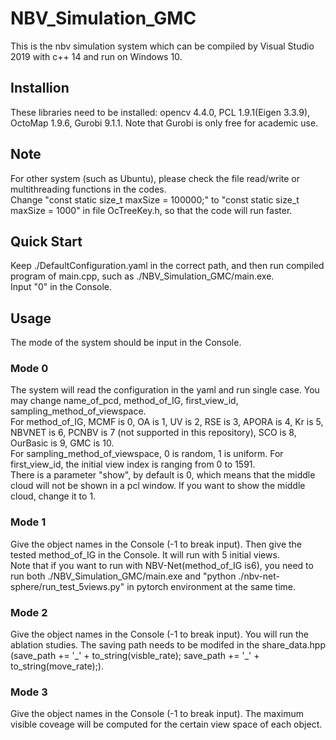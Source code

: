# NBV_Simulation_GMC
This is the nbv simulation system which can be compiled by Visual Studio 2019 with c++ 14 and run on Windows 10.
## Installion
These libraries need to be installed: opencv 4.4.0, PCL 1.9.1(Eigen 3.3.9), OctoMap 1.9.6, Gurobi 9.1.1. Note that Gurobi is only free for academic use.
## Note
For other system (such as Ubuntu), please check the file read/write or multithreading functions in the codes.
<br>
Change "const static size_t maxSize = 100000;" to "const static size_t maxSize = 1000" in file OcTreeKey.h, so that the code will run faster.
## Quick Start
Keep ./DefaultConfiguration.yaml in the correct path, and then run compiled program of main.cpp, such as ./NBV_Simulation_GMC/main.exe.
<br>
Input "0" in the Console.
## Usage
The mode of the system should be input in the Console.
### Mode 0 
The system will read the configuration in the yaml and run single case. You may change name_of_pcd, method_of_IG, first_view_id, sampling_method_of_viewspace.
<br>
For method_of_IG, MCMF is 0, OA is 1, UV is 2, RSE is 3, APORA is 4, Kr is 5, NBVNET is 6, PCNBV is 7 (not supported in this repository), SCO is 8, OurBasic is 9, GMC is 10.
<br>
For sampling_method_of_viewspace, 0 is random, 1 is uniform. For first_view_id, the initial view index is ranging from 0 to 1591.
<br>
There is a parameter "show", by default is 0, which means that the middle cloud will not be shown in a pcl window. If you want to show the middle cloud, change it to 1.
### Mode 1
Give the object names in the Console (-1 to break input). Then give the tested method_of_IG in the Console. It will run with 5 initial views.
<br>
Note that if you want to run with NBV-Net(method_of_IG is6), you need to run both ./NBV_Simulation_GMC/main.exe and "python ./nbv-net-sphere/run_test_5views.py" in pytorch environment at the same time.
### Mode 2
Give the object names in the Console (-1 to break input). You will run the ablation studies. The saving path needs to be modifed in the share_data.hpp (save_path += '\_' + to_string(visble_rate); save_path += '\_' + to_string(move_rate);).
### Mode 3
Give the object names in the Console (-1 to break input). The maximum visible coveage will be computed for the certain view space of each object.
